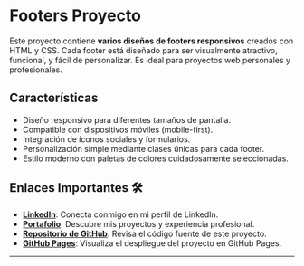 # Footers Proyecto

Este proyecto contiene **varios diseños de footers responsivos** creados con HTML y CSS. Cada footer está diseñado para ser visualmente atractivo, funcional, y fácil de personalizar. Es ideal para proyectos web personales y profesionales.

## Características
- Diseño responsivo para diferentes tamaños de pantalla.
- Compatible con dispositivos móviles (mobile-first).
- Integración de íconos sociales y formularios.
- Personalización simple mediante clases únicas para cada footer.
- Estilo moderno con paletas de colores cuidadosamente seleccionadas.

## **Enlaces Importantes** 🛠️

- **[LinkedIn](https://www.linkedin.com/in/guillermovasbendev/)**: Conecta conmigo en mi perfil de LinkedIn.
- **[Portafolio](https://guillermosoftwareengineer.github.io/Portfolio/)**: Descubre mis proyectos y experiencia profesional.
- **[Repositorio de GitHub](https://github.com/guillermoSoftwareEngineer)**: Revisa el código fuente de este proyecto.
- **[GitHub Pages](https://guillermosoftwareengineer.github.io/cards/)**: Visualiza el despliegue del proyecto en GitHub Pages.

---

